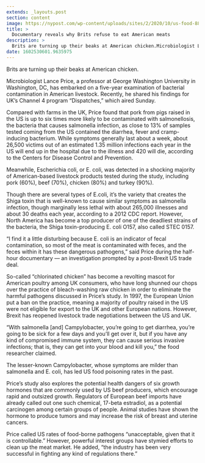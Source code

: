 ```yaml
--- 
extends: _layouts.post 
section: content 
image: https://nypost.com/wp-content/uploads/sites/2/2020/10/us-food-88.jpg?quality=90&strip=all&w=1200 
title: > 
  Documentary reveals why Brits refuse to eat American meats 
description: > 
  Brits are turning up their beaks at American chicken.Microbiologist Lance Price, a professor at George Washington University in Washington, DC, has embarked on a five-year examination of bacterial contamination in American livestock.The lesser-known Campylobacter, whose symptoms are milder than salmonella and E. coli, has led US food poisoning rates in the past.Animal studies have shown the hormone to produce tumors and may increase the risk of breast and uterine cancers.Price called US rates of food-borne pathogens “unacceptable, given that it is controllable.” However, powerful interest groups have stymied efforts to clean up the meat market. 
date: 1602530601.9635975 
--- 
```

Brits are turning up their beaks at American chicken.

Microbiologist Lance Price, a professor at George Washington University in Washington, DC, has embarked on a five-year examination of bacterial contamination in American livestock. Recently, he shared his findings for UK’s Channel 4 program “Dispatches,” which aired Sunday.

Compared with farms in the UK, Price found that pork from pigs raised in the US is up to six times more likely to be contaminated with salmonellosis, the bacteria that causes salmonella infection, as close to 13% of samples tested coming from the US contained the diarrhea, fever and cramp-inducing bacterium. While symptoms generally last about a week, about 26,500 victims out of an estimated 1.35 million infections each year in the US will end up in the hospital due to the illness and 420 will die, according to the Centers for Disease Control and Prevention.

Meanwhile, Escherichia coli, or E. coli, was detected in a shocking majority of American-based livestock products tested during the study, including pork (60%), beef (70%), chicken (80%) and turkey (90%).

Though there are several types of E.coli, it’s the variety that creates the Shiga toxin that is well-known to cause similar symptoms as salmonella infection, though marginally less lethal with about 265,000 illnesses and about 30 deaths each year, according to a 2012 CDC report. However, North America has become a top producer of one of the deadliest strains of the bacteria, the Shiga toxin-producing E. coli O157, also called STEC 0157.

“I find it a little disturbing because E. coli is an indicator of fecal contamination, so most of the meat is contaminated with feces, and the feces within it has these dangerous pathogens,” said Price during the half-hour documentary — an investigation prompted by a post-Brexit US trade deal.

So-called “chlorinated chicken” has become a revolting mascot for American poultry among UK consumers, who have long shunned our chops over the practice of bleach-washing raw chicken in order to eliminate the harmful pathogens discussed in Price’s study. In 1997, the European Union put a ban on the practice, meaning a majority of poultry raised in the US were not eligible for export to the UK and other European nations. However, Brexit has reopened livestock trade negotiations between the US and UK.

“With salmonella [and] Campylobacter, you’re going to get diarrhea, you’re going to be sick for a few days and you’ll get over it, but if you have any kind of compromised immune system, they can cause serious invasive infections; that is, they can get into your blood and kill you,” the food researcher claimed.

The lesser-known Campylobacter, whose symptoms are milder than salmonella and E. coli, has led US food poisoning rates in the past.

Price’s study also explores the potential health dangers of six growth hormones that are commonly used by US beef producers, which encourage rapid and outsized growth. Regulators of European beef imports have already called out one such chemical, 17-beta estradiol, as a potential carcinogen among certain groups of people. Animal studies have shown the hormone to produce tumors and may increase the risk of breast and uterine cancers.

Price called US rates of food-borne pathogens “unacceptable, given that it is controllable.” However, powerful interest groups have stymied efforts to clean up the meat market. He added, “the industry has been very successful in fighting any kind of regulations there.”